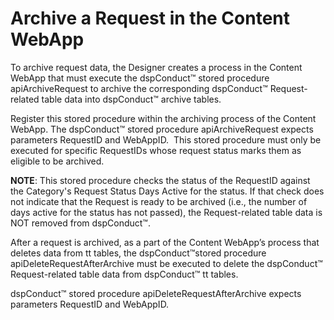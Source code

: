 # Archive a Request in the Content WebApp

To archive request data, the Designer creates a process in the Content
WebApp that must execute the dspConduct™ stored procedure
apiArchiveRequest to archive the corresponding dspConduct™
Request-related table data into dspConduct™ archive tables.

Register this stored procedure within the archiving process of the
Content WebApp. The dspConduct™ stored procedure apiArchiveRequest
expects parameters RequestID and WebAppID.  This stored procedure must
only be executed for specific RequestIDs whose request status marks them
as eligible to be
archived.

<span style="font-weight: bold;" data-xmlns="http://www.w3.org/1999/xhtml">NOTE</span>:
This stored procedure checks the status of the RequestID against the
Category's Request Status Days Active for the status. If that check does
not indicate that the Request is ready to be archived (i.e., the number
of days active for the status has not passed), the Request-related table
data is NOT removed from dspConduct™.

After a request is archived, as a part of the Content WebApp’s process
that deletes data from tt tables, the dspConduct™stored procedure
apiDeleteRequestAfterArchive must be executed to delete the dspConduct™
Request-related table data from dspConduct™ tt tables.

dspConduct™ stored procedure apiDeleteRequestAfterArchive expects
parameters RequestID and WebAppID.
